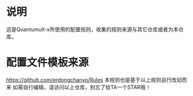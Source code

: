# 说明
  这是Quantumult-x所使用的配置规则，收集的规则来源与其它仓库或者为本仓库。

# 配置文件模板来源
  https://github.com/erdongchanyo/Rules
  本规则也是基于以上规则自行改动而来
  如需自行编辑，请访问以上仓库，别忘了给TA一个STAR哦！
